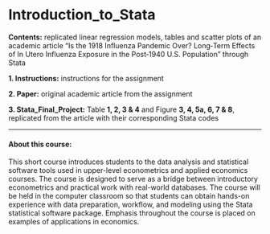 # Introduction_to_Stata

**Contents:** replicated linear regression models, tables and scatter plots of an academic article “Is the 1918 Influenza Pandemic Over? Long‐Term Effects of In Utero Influenza Exposure in the Post‐1940 U.S. Population” through Stata 

**1. Instructions:** instructions for the assignment  

**2. Paper:** original academic article from the assignment  

**3. Stata_Final_Project:** Table **1, 2, 3 & 4** and Figure **3, 4, 5a, 6, 7 & 8**, replicated from the article with their corresponding Stata codes

----------------
#### About this course:
This short course introduces students to the data analysis and statistical software tools used in upper-level econometrics and applied economics courses. The course is designed to serve as a bridge between introductory econometrics and practical work with real-world databases. The course will be held in the computer classroom so that students can obtain hands-on experience with data preparation, workflow, and modeling using the Stata statistical software package. Emphasis throughout the course is placed on examples of applications in economics. 
